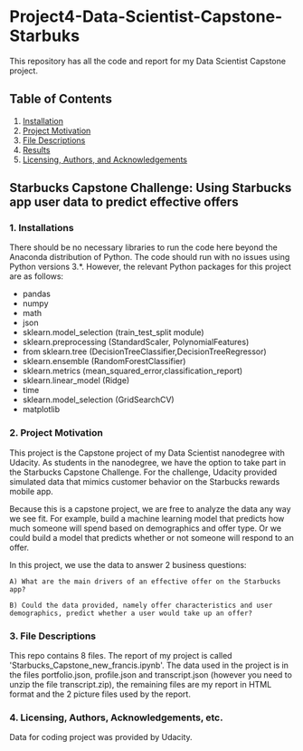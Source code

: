 # Project4-Data-Scientist-Capstone-Starbuks

This repository has all the code and report for my Data Scientist Capstone project.

## Table of Contents

1. [Installation](#installation)
2. [Project Motivation](#motivation)
3. [File Descriptions](#files)
4. [Results](#results)
5. [Licensing, Authors, and Acknowledgements](#licensing)

## Starbucks Capstone Challenge: Using Starbucks app user data to predict effective offers

### 1. Installations <a name="installation"></a>

There should be no necessary libraries to run the code here beyond the Anaconda distribution of Python. The code should run with no issues using Python versions 3.*.
However, the relevant Python packages for this project are as follows:

- pandas
- numpy
- math
- json
- sklearn.model_selection (train_test_split module)
- sklearn.preprocessing (StandardScaler, PolynomialFeatures)
- from sklearn.tree (DecisionTreeClassifier,DecisionTreeRegressor)
- sklearn.ensemble (RandomForestClassifier)
- sklearn.metrics (mean_squared_error,classification_report)
- sklearn.linear_model (Ridge)
- time
- sklearn.model_selection (GridSearchCV)
- matplotlib

### 2. Project Motivation <a name="motivation"></a>

This project is the Capstone project of my Data Scientist nanodegree with Udacity. As students in the nanodegree, we have the option to take part in the Starbucks Capstone Challenge.
For the challenge, Udacity provided simulated data that mimics customer behavior on the Starbucks rewards mobile app.

Because this is a capstone project, we are free to analyze the data any way we see fit. For example, build a machine learning model that predicts how much someone will spend based on demographics and offer type. Or we could build a model that predicts whether or not someone will respond to an offer. 

In this project, we use the data to answer 2 business questions:

    A) What are the main drivers of an effective offer on the Starbucks app?
  
    B) Could the data provided, namely offer characteristics and user demographics, predict whether a user would take up an offer?

 

### 3. File Descriptions  <a name="files"></a>

This repo contains 8 files. The report of my project is called 'Starbucks_Capstone_new_francis.ipynb'. 
The data used in the project is in the files portfolio.json, profile.json and transcript.json (however you need to unzip the file transcript.zip), the remaining files are my report in HTML format and the 2 picture files used by the report.

### 4. Licensing, Authors, Acknowledgements, etc.  <a name="licensing"></a>

Data for coding project was provided by Udacity.
